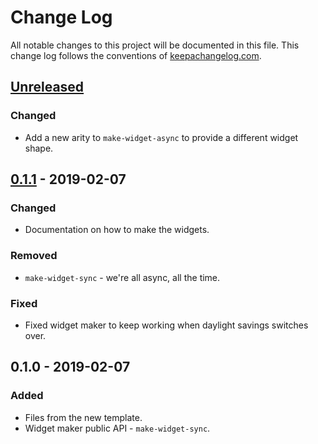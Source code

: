 # Change Log
All notable changes to this project will be documented in this file. This change log follows the conventions of [keepachangelog.com](http://keepachangelog.com/).

## [Unreleased]
### Changed
- Add a new arity to `make-widget-async` to provide a different widget shape.

## [0.1.1] - 2019-02-07
### Changed
- Documentation on how to make the widgets.

### Removed
- `make-widget-sync` - we're all async, all the time.

### Fixed
- Fixed widget maker to keep working when daylight savings switches over.

## 0.1.0 - 2019-02-07
### Added
- Files from the new template.
- Widget maker public API - `make-widget-sync`.

[Unreleased]: https://github.com/your-name/suduko-validator/compare/0.1.1...HEAD
[0.1.1]: https://github.com/your-name/suduko-validator/compare/0.1.0...0.1.1

